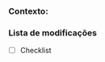 <!-- IMPORTANTE: Por favor, não esqueça de assinar este PR e adicionar os reviewers e remova os itens que não estiver usando. -->

### Contexto:
<!-- Explique o porquê este PR está sendo aberto -->

### Lista de modificações
<!-- Liste com um check-list todas as modificações que este PR faz -->
- [ ] Checklist

<!-- REMOVA OS ITENS QUE NÃO ESTIVER USANDO. -->
